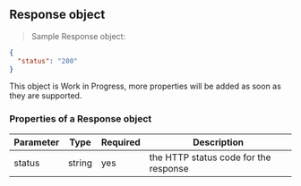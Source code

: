 ## Response object

> Sample Response object:

```json
{
  "status": "200"
}
```

This object is Work in Progress, more properties will be added as soon as they are supported.

### Properties of a Response object

Parameter  | Type   | Required | Description
---------- | ------ | -------- | --------------------------------------------------------
status     | string |   yes    | the HTTP status code for the response
